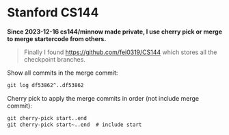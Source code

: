 # Stanford CS144

**Since 2023-12-16 cs144/minnow made private, I use cherry pick or merge to merge startercode from others.**

> Finally I found https://github.com/fei0319/CS144 which stores all the checkpoint branches.

Show all commits in the merge commit:

```txt
git log df53862^..df53862
```

Cherry pick to apply the merge commits in order (not include merge commit):

```txt
git cherry-pick start..end
git cherry-pick start~..end  # include start
```
